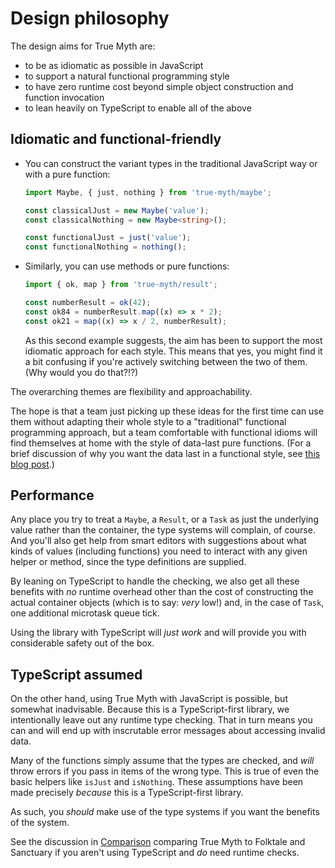 # Design philosophy

The design aims for True Myth are:

- to be as idiomatic as possible in JavaScript
- to support a natural functional programming style
- to have zero runtime cost beyond simple object construction and function invocation
- to lean heavily on TypeScript to enable all of the above

## Idiomatic and functional-friendly

- You can construct the variant types in the traditional JavaScript way or with a pure function:

  ```typescript
  import Maybe, { just, nothing } from 'true-myth/maybe';

  const classicalJust = new Maybe('value');
  const classicalNothing = new Maybe<string>();

  const functionalJust = just('value');
  const functionalNothing = nothing();
  ```

- Similarly, you can use methods or pure functions:

  ```typescript
  import { ok, map } from 'true-myth/result';

  const numberResult = ok(42);
  const ok84 = numberResult.map((x) => x * 2);
  const ok21 = map((x) => x / 2, numberResult);
  ```

  As this second example suggests, the aim has been to support the most idiomatic approach for each style. This means that yes, you might find it a bit confusing if you're actively switching between the two of them. (Why would you do that?!?)

The overarching themes are flexibility and approachability.

The hope is that a team just picking up these ideas for the first time can use them without adapting their whole style to a "traditional" functional programming approach, but a team comfortable with functional idioms will find themselves at home with the style of data-last pure functions. (For a brief discussion of why you want the data last in a functional style, see [this blog post].)

## Performance

Any place you try to treat a `Maybe`, a `Result`, or a `Task` as just the underlying value rather than the container, the type systems will complain, of course. And you'll also get help from smart editors with suggestions about what kinds of values (including functions) you need to interact with any given helper or method, since the type definitions are supplied.

By leaning on TypeScript to handle the checking, we also get all these benefits with _no_ runtime overhead other than the cost of constructing the actual container objects (which is to say: _very_ low!) and, in the case of `Task`, one additional microtask queue tick.

Using the library with TypeScript will _just work_ and will provide you with considerable safety out of the box.

## TypeScript assumed

On the other hand, using True Myth with JavaScript is possible, but somewhat inadvisable. Because this is a TypeScript-first library, we intentionally leave out any runtime type checking. That in turn means you can and will end up with inscrutable error messages about accessing invalid data.

Many of the functions simply assume that the types are checked, and _will_ throw errors if you pass in items of the wrong type. This is true of even the basic helpers like `isJust` and `isNothing`. These assumptions have been made precisely _because_ this is a TypeScript-first library.

As such, you _should_ make use of the type systems if you want the benefits of the system.

See the discussion in [Comparison](./comparison) comparing True Myth to Folktale and Sanctuary if you aren't using TypeScript and *do* need runtime checks.

[this blog post]: http://www.chriskrycho.com/2017/collection-last-auto-curried-functions.html
[ramda]: http://ramdajs.com
[lodash]: https://lodash.com

